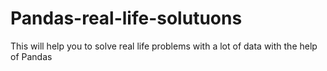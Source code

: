 # Pandas-real-life-solutuons
This will help you to solve real life problems with a lot of data with the help of Pandas 
